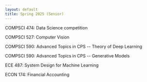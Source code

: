```yaml
---
layout: default
title: Spring 2025 (Senior)
---
```

COMPSCI 474: Data Science competition

COMPSCI 527: Computer Vision

COMPSCI 590: Advanced Topics in CPS -- Theory of Deep Learning

COMPSCI 590: Advanced Topics in CPS -- Generative Models

ECE 487: System Design for Machine Learning

ECON 174: Financial Accounting
